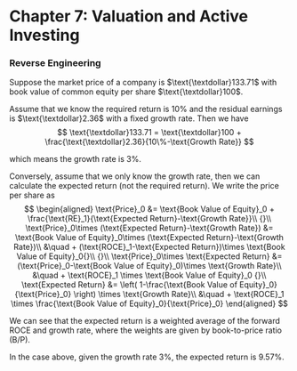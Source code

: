 # Chapter 7: Valuation and Active Investing

### Reverse Engineering
Suppose the market price of a company is $\text{\textdollar}133.71$ with book value of common equity per share $\text{\textdollar}100$.

Assume that we know the required return is $10\%$ and the residual earnings is $\text{\textdollar}2.36$ with a fixed growth rate. Then we have
$$
\text{\textdollar}133.71 = \text{\textdollar}100 + \frac{\text{\textdollar}2.36}{10\%-\text{Growth Rate}}
$$

which means the growth rate is $3\%$.

Conversely, assume that we only know the growth rate, then we can calculate the expected return (not the required return). We write the price per share as 
$$
\begin{aligned}
 \text{Price}_0 &= \text{Book Value of Equity}_0 + \frac{\text{RE}_1}{\text{Expected Return}-\text{Growth Rate}}\\
 {}\\
 \text{Price}_0\times (\text{Expected Return}-\text{Growth Rate}) &= \text{Book Value of Equity}_0\times  (\text{Expected Return}-\text{Growth Rate})\\ &\quad + (\text{ROCE}_1-\text{Expected Return})\times \text{Book Value of Equity}_0{}\\
 {}\\
 \text{Price}_0\times \text{Expected Return} &= (\text{Price}_0-\text{Book Value of Equity}_0)\times \text{Growth Rate}\\ &\quad + \text{ROCE}_1 \times \text{Book Value of Equity}_0
 {}\\
 \text{Expected Return} &= \left( 1-\frac{\text{Book Value of Equity}_0}{\text{Price}_0} \right) \times \text{Growth Rate}\\ &\quad + \text{ROCE}_1 \times \frac{\text{Book Value of Equity}_0}{\text{Price}_0}
\end{aligned}
$$

We can see that the expected return is a weighted average of the forward ROCE and growth rate, where the weights are given by book-to-price ratio (B/P).

In the case above, given the growth rate $3\%$, the expected return is $9.57\%$.